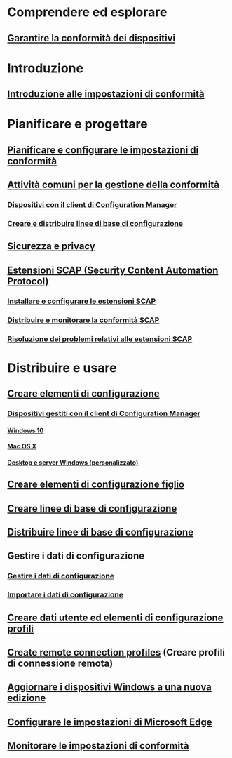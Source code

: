 # Comprendere ed esplorare
## [Garantire la conformità dei dispositivi](understand/ensure-device-compliance.md)

# Introduzione
## [Introduzione alle impostazioni di conformità](get-started/get-started-with-compliance-settings.md)

# Pianificare e progettare
## [Pianificare e configurare le impostazioni di conformità](plan-design/plan-for-and-configure-compliance-settings.md)
## [Attività comuni per la gestione della conformità](plan-design/common-tasks-for-managing-compliance.md)
### [Dispositivi con il client di Configuration Manager](plan-design/common-tasks-for-managing-compliance-on-devices-with-the-client.md)
### [Creare e distribuire linee di base di configurazione](plan-design/common-tasks-for-creating-and-deploying-configuration-baselines.md)
## [Sicurezza e privacy](plan-design/security-and-privacy-for-compliance-settings.md)

## [Estensioni SCAP (Security Content Automation Protocol)](plan-design/scap/about-scap.md)
### [Installare e configurare le estensioni SCAP](plan-design/scap/install-configure-scap.md)
### [Distribuire e monitorare la conformità SCAP](plan-design/scap/deploy-monitor-export.md)
### [Risoluzione dei problemi relativi alle estensioni SCAP](plan-design/scap/troubleshooting-scap.md)

# Distribuire e usare

## [Creare elementi di configurazione](deploy-use/create-configuration-items.md)
### [Dispositivi gestiti con il client di Configuration Manager](deploy-use/configuration-items-for-devices-managed-with-the-client.md)
#### [Windows 10](deploy-use/create-configuration-items-for-windows-10-devices-managed-with-the-client.md)
#### [Mac OS X](deploy-use/create-configuration-items-for-mac-os-x-devices-managed-with-the-client.md)
#### [Desktop e server Windows (personalizzato)](deploy-use/create-custom-configuration-items-for-windows-desktop-and-server-computers-managed-with-the-client.md)
## [Creare elementi di configurazione figlio](deploy-use/create-child-configuration-items.md)

## [Creare linee di base di configurazione](deploy-use/create-configuration-baselines.md)
## [Distribuire linee di base di configurazione](deploy-use/deploy-configuration-baselines.md)

## Gestire i dati di configurazione
### [Gestire i dati di configurazione](deploy-use/management-tasks-for-configuration-data.md)
### [Importare i dati di configurazione](deploy-use/import-configuration-data.md)

## [Creare dati utente ed elementi di configurazione profili](deploy-use/create-user-data-and-profiles-configuration-items.md)
## [Create remote connection profiles](deploy-use/create-remote-connection-profiles.md) (Creare profili di connessione remota)
## [Aggiornare i dispositivi Windows a una nuova edizione](deploy-use/upgrade-windows-version.md)
## [Configurare le impostazioni di Microsoft Edge](deploy-use/browser-profiles.md)
## [Monitorare le impostazioni di conformità](deploy-use/monitor-compliance-settings.md)
